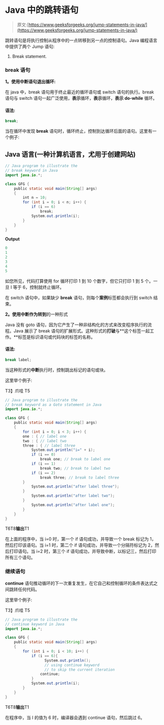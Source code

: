 # Java 中的跳转语句

> 原文:[https://www.geeksforgeeks.org/jump-statements-in-java/](https://www.geeksforgeeks.org/jump-statements-in-java/)

跳转语句是将执行控制从程序中的一点转移到另一点的控制语句。Java 编程语言中提供了两个 Jump 语句:

1.  Break statement.

### break 语句

**1。使用中断语句退出循环:**

在 java 中，break 语句用于终止最近的循环语句或 switch 语句的执行。break 语句与 switch 语句一起广泛使用，**表示**循环，**表示**循环，**表示 do-while** 循环。

#### 语法:

```java
break;
```

当在循环中发现 **break** 语句时，循环终止，控制到达循环后面的语句。这里有一个例子:

## Java 语言(一种计算机语言，尤用于创建网站)

```java
// Java program to illustrate the 
// break keyword in Java
import java.io.*;

class GFG {
    public static void main(String[] args)
    {
        int n = 10;
        for (int i = 0; i < n; i++) {
            if (i == 6)
                break;
            System.out.println(i);
        }
    }
}
```

**Output**

```java
0
1
2
3
4
5
```

如您所见，代码打算使用 for 循环打印 1 到 10 个数字，但它只打印 1 到 5 个。一旦 I 等于 6，控制就终止循环。

在 switch 语句中，如果缺少 **break** 语句，则每个**案例**标签都会执行到 switch 结束。

**2。使用中断作为转到**的一种形式

Java 没有 goto 语句，因为它产生了一种非结构化的方式来改变程序执行的流程。Java 展示了 break 语句的扩展形式。这种形式的**打破**与**这个标签一起工作。**标签是标识语句或代码块的标签的名称。

#### **语法:**

```java
break label;
```

当这种形式的**中断**执行时，控制跳出标记的语句或块。

这里举个例子:

T3】爪哇 T5

```java
// Java program to illustrate the 
// break keyword as a Goto statement in Java
import java.io.*;

class GFG {
    public static void main(String[] args)
    {
        for (int i = 0; i < 3; i++) {
        one : { // label one
        two : { // label two
        three : { // label three
            System.out.println("i=" + i);
            if (i == 0)
                break one; // break to label one
            if (i == 1)
                break two; // break to label two
            if (i == 2)
                break three; // break to label three
        }
            System.out.println("after label three");
        }
            System.out.println("after label two");
        }
            System.out.println("after label one");
        }
    }
}
```

T6T8**输出**T1

在上面的程序中，当 i=0 时，第一个 if 语句成功，并导致一个 break 标记为 1，然后打印该语句。当 i=1 时，第二个 if 语句成功，并导致一个分隔符标记为 2，然后打印语句。当 i=2 时，第三个 if 语句成功，并导致中断，以标记三，然后打印所有三个语句。

### 继续语句

**continue** 语句推动循环的下一次重复发生，在它自己和控制循环的条件表达式之间跳转任何代码。

这里举个例子:

T3】爪哇 T5

```java
// Java program to illustrate the 
// continue keyword in Java
import java.io.*;

class GFG {
    public static void main(String[] args)
    {
        for (int i = 0; i < 10; i++) {
            if (i == 6){
                  System.out.println();
                  // using continue keyword 
                  // to skip the current iteration
                continue;
            }
            System.out.println(i);
        }
    }
}
```

T6T8**输出**T1

在程序中，当 I 的值为 6 时，编译器会遇到 continue 语句，然后跳过 6。